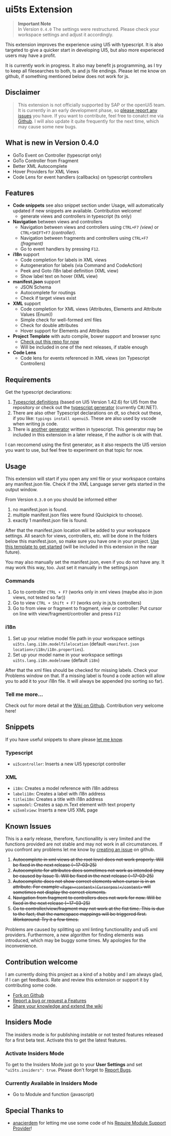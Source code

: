 # ui5ts Extension

> **Important Note**<br/>
> In Version `0.4.0` The settings were restructured. Please check your workspace settings and adjust it accordingly.

This extension improves the experience using UI5 with typescript. It is also targeted to give a quicker start in developing UI5, but also more experieced users may have a profit.

It is currently work in progress. It also may benefit js programming, as I try to keep all filesearches to both, ts and js file endings. Please let me know on github, if something mentioned below does not work for js.

## Disclaimer

> This extension is not officially supported by SAP or the openUi5 team. It is currently in an early development phase, so [please report any issues](https://github.com/apazureck/openui5vscodeTypescriptTools/issues) you have. If you want to contribute, feel free to conatct me via [Github](https://github.com/apazureck/openui5vscodeTypescriptTools/issues). I will also update it quite frequently for the next time, which may cause some new bugs.

## What is new in Version 0.4.0

* GoTo Event on Controller (typescript only)
* GoTo Controller from Fragment
* Better XML Autocomplete
* Hover Providers for XML Views
* Code Lens for event handlers (callbacks) on typescript controllers

## Features

* **Code snippets** see also snippet section under Usage, will automatically updated if new snippets are available. Contribution welcome!
  * generate views and controllers in typescript (ts only)
* **Navigation** between views and controllers
  * Navigation between views and controllers using `CTRL+F7` _(view)_ or `CTRL+SHIFT+F7` _(controller)_.
  * Navigation between fragments and controllers  using `CTRL+F7` _(fragment)_
  * Go to event handlers by pressing `F12`.
* **i18n** support
  * Code completion for labels in XML views
  * Autogeneration for labels (via Command and CodeAction)
  * Peek and Goto i18n label definition (XML view)
  * Show label text on hover (XML view)
* **manifest.json** support
  * JSON Schema
  * Autocomplete for routings
  * Check if target views exist
* **XML** support
  * Code completion for XML views (Attributes, Elements and Attribute Values (Enum))
  * Simple check for well-formed xml files
  * Check for double attributes
  * Hover support for Elements and Attributes
* **Project Template** with auto compile, bower support and browser sync
  * [Check out this repo for now](https://github.com/apazureck/UI5TypescriptDeclarations/tree/master/generator)
  * Will be included in one of the next releases, if stable enough
* **Code Lens**
  * Code lens for events referenced in XML views (on Typescript Controllers)

## Requirements

Get the typescript declarations:

1. [Typescript definitions](https://github.com/apazureck/UI5TypescriptDeclarations) (based on UI5 Version 1.42.6) for UI5 from the repository or check out the [typescript generator](https://github.com/apazureck/openui5TypescriptGenerator) (currently C#/.NET).
1. There are also other Typescript declarations on dt, so check out these, if you like: `typings install openui5`. These are also used by vscode when writing js code.
1. There is [another generator](https://github.com/maylukas/openui5-typescript-definition-parser) written in typescript. This generator may be included in this extension in a later release, if the author is ok with that.

I can reccomend using the first generator, as it also respects the UI5 version you want to use, but feel free to experiment on that topic for now.

## Usage

This extension will start if you open any xml file or your workspace contains any manifest.json file. Check if the XML Language server gets started in the output window.

From Version `0.3.0` on you should be informed either

1. no manifest.json is found.
1. multiple manifest.json files were found (Quickpick to choose).
1. exactly 1 manifest.json file is found.

After that the manifest.json location will be added to your workspace settings. All search for views, controllers, etc. will be done in the folders below this manifest.json, so make sure you have one in your project. [Use this template to get started](https://github.com/apazureck/UI5TypescriptDeclarations/tree/master/generator) (will be included in this extension in the near future).

You may also manually set the manifest.json, even if you do not have any. It may work this way, too. Just set it manually in the settings.json

### Commands

1. Go to controller `CTRL + F7` (works only in xml views (maybe also in json views, not tested so far))
1. Go to view `CTRL + Shift + F7` (works only in js,ts controllers)
1. Go to from view or fragment to fragment, view or controller: Put cursor on line with view/fragment/controller and press `F12`

### i18n

1. Set up your relative model file path in your workspace settings `ui5ts.lang.i18n.modelfilelocation` (default `<manifest.json location>/i18n/i18n.properties`).
1. Set up your model name in your workspace settings `ui5ts.lang.i18n.modelname` (default `i18n`)

After that the xml files should be checked for missing labels. Check your Problems window on that. If a missing label is found a code action will allow you to add it to your i18n file. It will always be appended (no sorting so far).

### Tell me more...

Check out for more detail at the [Wiki on Github](https://github.com/apazureck/openui5vscodeTypescriptTools/wiki). Contribution very welcome here!

## Snippets

If you have useful snippets to share please [let me know](https://github.com/apazureck/openui5vscodeTypescriptTools/issues).

### Typescript

<!--TYPESCRIPTSNIPPETS-->

* `ui5controller`: Inserts a new UI5 typescript controller

<!--TYPESCRIPTSNIPPETS-->

### XML

<!--XMLSNIPPETS-->

* `i18n`: Creates a model reference with i18n address
* `labeli18n`: Creates a label with i18n address
* `titlei18n`: Creates a title with i18n address
* `sapmodel`: Creates a sap.m.Text element with text property
* `ui5xmlview`: Inserts a new UI5 XML page

<!--XMLSNIPPETS-->

## Known Issues

This is a early release, therefore, functionallity is very limited and the functions provided are not stable and may not work in all circumstances. If you confront any problems let me know by [creating an issue](https://github.com/apazureck/openui5vscodeTypescriptTools/issues) on github.

1. ~~Autocomplete in xml views at the root level does not work properly. Will be fixed in the next release (~17-03-25)~~
1. ~~Autocomplete for attributes does sometimes not work as intended (may be caused by Issue 1). Will be fixed in the next release (~17-03-25)~~
1. ~~Autocomplete does not show correct elements when cursor is in an attribute. For example `<Page><content>!Cursorpos!</content>` will sometimes not display the correct elements.~~
1. ~~Navigation from fragment to controllers does not work for now. Will be fixed in the next release (~17-03-25)~~
1. ~~Go to controller/view/fragment may not work at the fist time. This is due to the fact, that the namespace mappings will be triggered first. *Workaround:* Try it a few times.~~

Problems are caused by splitting up xml linting functionallity and ui5 xml providers. Furthermore, a new algorithm for finding elements was introduced, which may be buggy some times. My apologies for the inconvenience.

## Contribution welcome

I am currently doing this project as a kind of a hobby and I am always glad, if I can get feedback. Rate and review this extension or support it by contributing some code.

* [Fork on Github](https://github.com/apazureck/openui5vscodeTypescriptTools)
* [Report a bug or request a Features](https://github.com/apazureck/openui5vscodeTypescriptTools/issues)
* [Share your knowledge and extend the wiki](https://github.com/apazureck/openui5vscodeTypescriptTools/wiki)

## Insiders Mode

The insiders mode is for publishing instable or not tested features released for a first beta test. Activate this to get the latest features.

### Activate Insiders Mode

To get to the Insiders Mode just go to your **User Settings** and set `"ui5ts.insiders": true`. Please don't forget to [Report Bugs](https://github.com/apazureck/openui5vscodeTypescriptTools/issues).

### Currently Available in Insiders Mode

* Go to Module and function (javascript)

## Special Thanks to

* [anacierdem](https://github.com/anacierdem) for letting me use some code of his [Require Module Support Provider](https://marketplace.visualstudio.com/items?itemName=lici.require-js)!